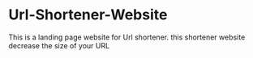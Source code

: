 # Url-Shortener-Website
This is a landing page website for Url shortener. this shortener website decrease the size of your URL
